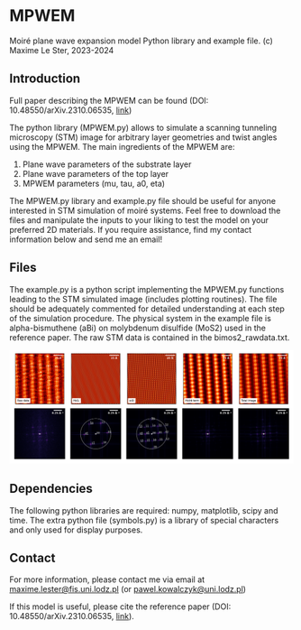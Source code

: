# MPWEM
Moiré plane wave expansion model
Python library and example file.
(c) Maxime Le Ster, 2023-2024

## Introduction

Full paper describing the MPWEM can be found (DOI: 10.48550/arXiv.2310.06535, <a href="https://arxiv.org/abs/2310.06535" target="_blank">link</a>)

The python library (MPWEM.py) allows to simulate a scanning tunneling microscopy (STM) image for arbitrary layer geometries and twist angles using the MPWEM.
The main ingredients of the MPWEM are:

1) Plane wave parameters of the substrate layer
2) Plane wave parameters of the top layer
3) MPWEM parameters (mu, tau, a0, eta)

The MPWEM.py library and example.py file should be useful for anyone interested in STM simulation of moiré systems. Feel free to download the files and manipulate the inputs to your liking to test the model on your preferred 2D materials. If you require assistance, find my contact information below and send me an email!

## Files 

The example.py is a python script implementing the MPWEM.py functions leading to the STM simulated image (includes plotting routines). The file should be adequately commented for detailed understanding at each step of the simulation procedure. The physical system in the example file is alpha-bismuthene (aBi) on molybdenum disulfide (MoS2) used in the reference paper. The raw STM data is contained in the bimos2_rawdata.txt.

![figure](figure.png)

## Dependencies

The following python libraries are required: numpy, matplotlib, scipy and time. The extra python file (symbols.py) is a library of special characters and only used for display purposes.

## Contact

For more information, please contact me via email at maxime.lester@fis.uni.lodz.pl (or pawel.kowalczyk@uni.lodz.pl)

If this model is useful, please cite the reference paper (DOI: 10.48550/arXiv.2310.06535, <a href="https://arxiv.org/abs/2310.06535" target="_blank">link</a>).
